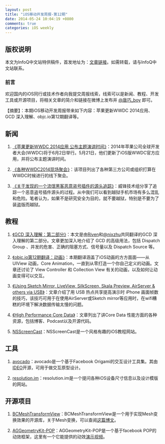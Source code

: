 ```yaml
---
layout: post
title: "iOS移动开发周报-第12期"
date: 2014-05-24 10:04:19 +0800
comments: true
categories: iOS weekly
---
```


## 版权说明

本文为InfoQ中文站特供稿件，首发地址为：[文章链接](http://www.infoq.com/cn/news/2014/05/apple-renew-wwdc2014-application)。如需转载，请与InfoQ中文站联系。

### 前言

欢迎国内的iOS同行或技术作者向我提交周报线索，线索可以是新闻、教程、开发工具或开源项目，将相关文章的简介和链接在微博上发布并 [@唐巧_boy](http://weibo.com/tangqiaoboy) 即可。

【摘要】：本期iOS移动开发周报带来如下内容：苹果更新WWDC 2014应用、GCD 深入理解、objc.io第12期翻译等。

## 新闻

 1. [《苹果更新WWDC 2014应用 公布主题演讲时间》](http://tech.sina.com.cn/mobile/n/apple/2014-05-22/08099393630.shtml)：2014年苹果公司全球开发者大会(WWDC)将于6月2日举行。5月21日，他们更新了iOS版WWDC官方应用，并将公布主题演讲时间。

 1. [《各种WWDC2014现场聚会》](https://github.com/orta/wwdc_parties_2014)：该项目列出了各种第三方公司或组织打算在WWDC时候进行的线下聚会。

 1. [《关于发现的一个流氓黑客恶意盗号插件的源头追踪》](http://weicdsq.lofter.com/post/20a5c5_13cc45e)：威锋技术组分享了追踪一个恶意盗号插件源头的过程。从中我们可以看到越狱手机市场有多么混乱和危险。笔者认为，如果不是研究安全为目的，就不要越狱，特别是不要为了装盗版而越狱。


## 教程

 1. [《GCD 深入理解：第二部分》](https://github.com/nixzhu/dev-blog/blob/master/2014-05-14-grand-central-dispatch-in-depth-part-2.md)：本文是由[Riven](http://weibo.com/riven0951)和[@nixzhu](https://twitter.com/nixzhu)共同翻译的GCD 深入理解的第二部分。文章更加深入地介绍了 GCD 的高级用法，包括 Dispatch Group 、并发的危害、正确的阻塞方式、信号量以及 Dispatch Source 等。

 1. [《objc.io第12期翻译：动画》](http://objccn.io/issue-12/)：本期翻译涵盖了iOS动画的方方面面——从 UIView 动画，Core Animation，一直到从零打造一个你自己定义的动画。文章还讨论了 View Controller 和 Collection View 有关的动画，以及如何让动画变得可以交互。

 1. [《Using Sketch Mirror, LiveView, SilkScreen, Skala Preview, AirServer & others via USB》](http://bomberstudios.com/post/54587126654/using-sketch-mirror-liveview-silkscreen-skala)：文章介绍了用 USB 热点共享提高演示时 iPhone 画面帧数的技巧，该技巧可用于在使用AirServer或Sketch mirror等应用时，在wifi糟糕的环境下解决数据传输太慢的问题。

 1. [《High Performance Core Data》](http://highperformancecoredata.com/)：文章列出了讲Core Data 性能方面的各种资源，包括博客、Podcast以及开源代码。

  1. [NSScreenCast](http://nsscreencast.com/)：NSScreenCast是一个风格有趣的iOS教程网站。

## 工具

 1. [avocado](https://github.com/ideo/avocado/)：avocado是一个基于Facebook Origami的交互设计工具集。其由[IDEO](http://www.ideo.com/)开源，可用于做交互原型设计。

 1. [resolution.im](http://resolution.im/)：resolution.im是一个提问各种iOS设备尺寸信息以及设计模版的网站。
 
## 开源项目

 1. [BCMeshTransformView](https://github.com/Ciechan/BCMeshTransformView)：BCMeshTransformView是一个用于实现Mesh变换效果的开源库，关于Mesh变换，可以查阅[这篇博文](http://ciechanowski.me/blog/2014/05/14/mesh-transforms/)。

 1. [AGGeometryKit-POP](https://github.com/hfossli/AGGeometryKit-POP)：AGGeometryKit-POP是一个基于facebook POP的动效框架，这里有一个它能提供的动效[演示视频](http://vimeo.com/95383807)。

